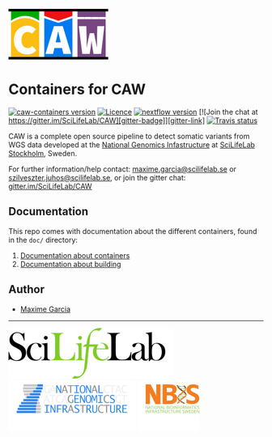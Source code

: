 [![](doc/images/CAW_logo.png "CAW")][caw-site-link]

# Containers for CAW

[![caw-containers version][version-badge]][version-link] [![Licence][licence-badge]][licence-link] [![nextflow version][nextflow-badge]][nextflow-link] [![Join the chat at https://gitter.im/SciLifeLab/CAW][gitter-badge]][gitter-link] [![Travis status][travis-badge]][travis-link]

CAW is a complete open source pipeline to detect somatic variants from WGS data developed at the [National Genomics Infastructure][ngi-link] at [SciLifeLab Stockholm][scilifelab-stockholm-link], Sweden.

For further information/help contact: maxime.garcia@scilifelab.se or szilveszter.juhos@scilifelab.se, or join the gitter chat: [gitter.im/SciLifeLab/CAW][gitter-link]

## Documentation

This repo comes with documentation about the different containers, found in the `doc/` directory:

1. [Documentation about containers](doc/CONTAINERS.md)
2. [Documentation about building](doc/BUILD.md)

## Author

- [Maxime Garcia](https://github.com/MaxUlysse)

---
[![](doc/images/SciLifeLab_logo.png "SciLifeLab")][scilifelab-link] [![](doc/images/NGI_logo.png "NGI")][ngi-link]
[![](doc/images/NBIS_logo.png "NBIS")][nbis-link]

[caw-site-link]: http://opensource.scilifelab.se/projects/caw/
[gitter-badge]: https://badges.gitter.im/SciLifeLab/CAW.svg
[gitter-link]: https://gitter.im/SciLifeLab/CAW
[licence-badge]: https://img.shields.io/github/license/SciLifeLab/CAW-containers.svg
[licence-link]: https://github.com/SciLifeLab/CAW-containers/blob/master/LICENSE
[nbis-link]: https://www.nbis.se/
[nextflow-badge]: https://img.shields.io/badge/nextflow-%E2%89%A50.22.2-brightgreen.svg
[nextflow-link]: https://www.nextflow.io/
[ngi-link]: https://ngisweden.scilifelab.se/
[scilifelab-link]: https://www.scilifelab.se/
[scilifelab-stockholm-link]: https://www.scilifelab.se/platforms/ngi/
[travis-badge]: https://api.travis-ci.org/SciLifeLab/CAW-containers.svg
[travis-link]: https://travis-ci.org/SciLifeLab/CAW-containers
[version-badge]: https://img.shields.io/github/release/SciLifeLab/CAW-containers.svg
[version-link]: https://github.com/SciLifeLab/CAW-containers/releases/latest

